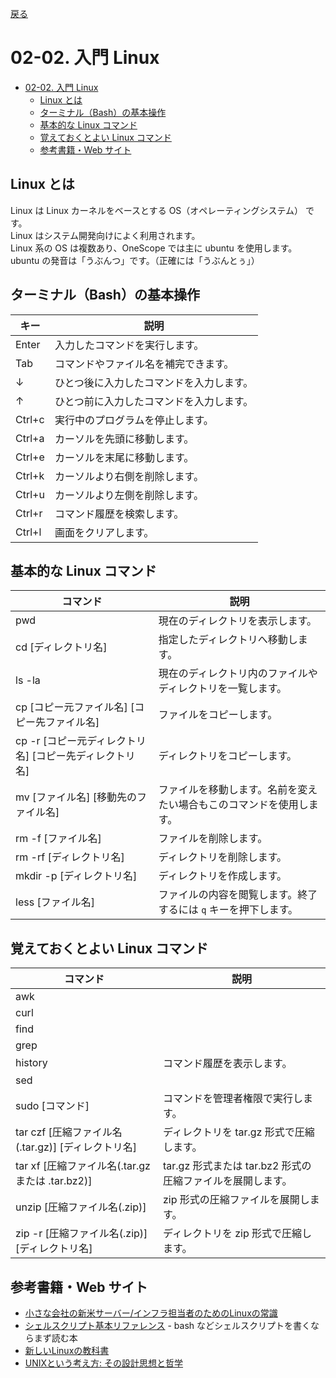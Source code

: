 [戻る](../../../README.md)

# 02-02. 入門 Linux

- [02-02. 入門 Linux](#02-02-入門-linux)
  - [Linux とは](#linux-とは)
  - [ターミナル（Bash）の基本操作](#ターミナルbashの基本操作)
  - [基本的な Linux コマンド](#基本的な-linux-コマンド)
  - [覚えておくとよい Linux コマンド](#覚えておくとよい-linux-コマンド)
  - [参考書籍・Web サイト](#参考書籍web-サイト)

## Linux とは

Linux は Linux カーネルをベースとする OS（オペレーティングシステム） です。  
Linux はシステム開発向けによく利用されます。  
Linux 系の OS は複数あり、OneScope では主に ubuntu を使用します。  
ubuntu の発音は「うぶんつ」です。（正確には「うぶんとぅ」）

## ターミナル（Bash）の基本操作

| キー   | 説明                                     |
| ------ | ---------------------------------------- |
| Enter  | 入力したコマンドを実行します。           |
| Tab    | コマンドやファイル名を補完できます。     |
| ↓      | ひとつ後に入力したコマンドを入力します。 |
| ↑      | ひとつ前に入力したコマンドを入力します。 |
| Ctrl+c | 実行中のプログラムを停止します。         |
| Ctrl+a | カーソルを先頭に移動します。             |
| Ctrl+e | カーソルを末尾に移動します。             |
| Ctrl+k | カーソルより右側を削除します。           |
| Ctrl+u | カーソルより左側を削除します。           |
| Ctrl+r | コマンド履歴を検索します。               |
| Ctrl+l | 画面をクリアします。                     |

## 基本的な Linux コマンド

| コマンド                                                | 説明                                                                 |
| ------------------------------------------------------- | -------------------------------------------------------------------- |
| pwd                                                     | 現在のディレクトリを表示します。                                     |
| cd [ディレクトリ名]                                     | 指定したディレクトリへ移動します。                                   |
| ls -la                                                  | 現在のディレクトリ内のファイルやディレクトリを一覧します。           |
| cp [コピー元ファイル名] [コピー先ファイル名]            | ファイルをコピーします。                                             |
| cp -r [コピー元ディレクトリ名] [コピー先ディレクトリ名] | ディレクトリをコピーします。                                         |
| mv [ファイル名] [移動先のファイル名]                    | ファイルを移動します。名前を変えたい場合もこのコマンドを使用します。 |
| rm -f [ファイル名]                                      | ファイルを削除します。                                               |
| rm -rf [ディレクトリ名]                                 | ディレクトリを削除します。                                           |
| mkdir -p [ディレクトリ名]                               | ディレクトリを作成します。                                           |
| less [ファイル名]                                       | ファイルの内容を閲覧します。終了するには `q` キーを押下します。      |

## 覚えておくとよい Linux コマンド

| コマンド                                           | 説明                                                       |
| -------------------------------------------------- | ---------------------------------------------------------- |
| awk                                                |                                                            |
| curl                                               |                                                            |
| find                                               |                                                            |
| grep                                               |                                                            |
| history                                            | コマンド履歴を表示します。                                 |
| sed                                                |                                                            |
| sudo [コマンド]                                    | コマンドを管理者権限で実行します。                         |
| tar czf [圧縮ファイル名(.tar.gz)] [ディレクトリ名] | ディレクトリを tar.gz 形式で圧縮します。                   |
| tar xf [圧縮ファイル名(.tar.gz または .tar.bz2)]   | tar.gz 形式または tar.bz2 形式の圧縮ファイルを展開します。 |
| unzip [圧縮ファイル名(.zip)]                       | zip 形式の圧縮ファイルを展開します。                       |
| zip -r [圧縮ファイル名(.zip)] [ディレクトリ名]     | ディレクトリを zip 形式で圧縮します。                      |

## 参考書籍・Web サイト

- [小さな会社の新米サーバー/インフラ担当者のためのLinuxの常識](https://www.amazon.co.jp/dp/4883379426)
- [シェルスクリプト基本リファレンス](https://gihyo.jp/book/2024/978-4-297-14006-9) - bash などシェルスクリプトを書くならまず読む本
- [新しいLinuxの教科書](https://www.amazon.co.jp/dp/4815624313)
- [UNIXという考え方: その設計思想と哲学](https://www.amazon.co.jp/dp/4274064069)
